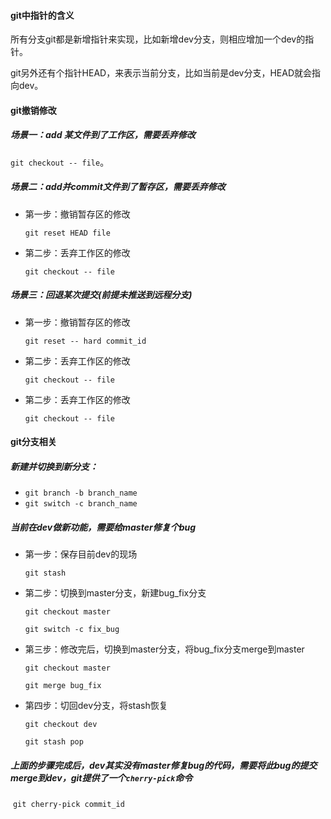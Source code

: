 #### git中指针的含义

所有分支git都是新增指针来实现，比如新增dev分支，则相应增加一个dev的指针。

git另外还有个指针HEAD，来表示当前分支，比如当前是dev分支，HEAD就会指向dev。

#### git撤销修改

##### 场景一：add 某文件到了工作区，需要丢弃修改

`git checkout -- file`。

##### 场景二：add并commit文件到了暂存区，需要丢弃修改

* 第一步：撤销暂存区的修改 

  `git reset HEAD file` 

* 第二步：丢弃工作区的修改

  `git checkout -- file`

##### 场景三：回退某次提交(前提未推送到远程分支)

* 第一步：撤销暂存区的修改 

  `git reset -- hard commit_id` 

* 第二步：丢弃工作区的修改

  `git checkout -- file`

* 第二步：丢弃工作区的修改

  `git checkout -- file`

#### git分支相关

##### 新建并切换到新分支：

* `git branch -b branch_name`
* `git switch -c branch_name`

##### 当前在dev做新功能，需要给master修复个bug

* 第一步：保存目前dev的现场

  `git stash`

* 第二步：切换到master分支，新建bug_fix分支

  `git checkout master`

  `git switch -c fix_bug`

* 第三步：修改完后，切换到master分支，将bug_fix分支merge到master

  `git checkout master`

  `git merge bug_fix`

* 第四步：切回dev分支，将stash恢复

  `git checkout dev`

  `git stash pop`

##### 上面的步骤完成后，dev其实没有master修复bug的代码，需要将此bug的提交merge到dev，git提供了一个`cherry-pick`命令

​	`git cherry-pick commit_id`



















